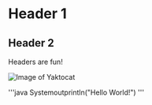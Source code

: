 # Header 1
## Header 2

Headers are fun!

![Image of Yaktocat](https://octodex.github.com/images/yaktocat.png)

'''java
Systemoutprintln("Hello World!")
'''
